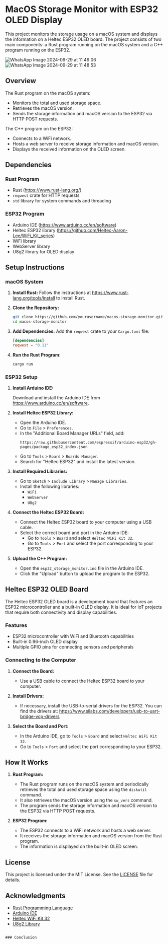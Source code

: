 # MacOS Storage Monitor with ESP32 OLED Display

This project monitors the storage usage on a macOS system and displays the information on a Heltec ESP32 OLED board. The project consists of two main components: a Rust program running on the macOS system and a C++ program running on the ESP32.

![WhatsApp Image 2024-09-29 at 11 49 06](https://github.com/user-attachments/assets/180998b7-4c6f-4a60-8f85-05536197f6de)
![WhatsApp Image 2024-09-29 at 11 48 53](https://github.com/user-attachments/assets/8be56feb-33d1-43c3-b101-0f2a012f3014)


## Overview

The Rust program on the macOS system:
- Monitors the total and used storage space.
- Retrieves the macOS version.
- Sends the storage information and macOS version to the ESP32 via HTTP POST requests.

The C++ program on the ESP32:
- Connects to a WiFi network.
- Hosts a web server to receive storage information and macOS version.
- Displays the received information on the OLED screen.

## Dependencies

### Rust Program

- Rust (https://www.rust-lang.org/)
- `reqwest` crate for HTTP requests
- `std` library for system commands and threading

### ESP32 Program

- Arduino IDE (https://www.arduino.cc/en/software)
- Heltec ESP32 library (https://github.com/Heltec-Aaron-Lee/WiFi_Kit_series)
- WiFi library
- WebServer library
- U8g2 library for OLED display

## Setup Instructions

### macOS System

1. **Install Rust:**
   Follow the instructions at https://www.rust-lang.org/tools/install to install Rust.

2. **Clone the Repository:**
   ```sh
   git clone https://github.com/yourusername/macos-storage-monitor.git
   cd macos-storage-monitor
   ```

3. **Add Dependencies:**
   Add the `reqwest` crate to your `Cargo.toml` file:
   ```toml
   [dependencies]
   reqwest = "0.11"
   ```

4. **Run the Rust Program:**
   ```sh
   cargo run
   ```

### ESP32 Setup

1. **Install Arduino IDE:**

   Download and install the Arduino IDE from https://www.arduino.cc/en/software.

2. **Install Heltec ESP32 Library:**
   - Open the Arduino IDE.
   - Go to `File` > `Preferences`.
   - In the "Additional Board Manager URLs" field, add:
     ```
     https://raw.githubusercontent.com/espressif/arduino-esp32/gh-pages/package_esp32_index.json
     ```
   - Go to `Tools` > `Board` > `Boards Manager`.
   - Search for "Heltec ESP32" and install the latest version.

3. **Install Required Libraries:**
   - Go to `Sketch` > `Include Library` > `Manage Libraries`.
   - Install the following libraries:
     - `WiFi`
     - `WebServer`
     - `U8g2`

4. **Connect the Heltec ESP32 Board:**
   - Connect the Heltec ESP32 board to your computer using a USB cable.
   - Select the correct board and port in the Arduino IDE:
     - Go to `Tools` > `Board` and select `Heltec WiFi Kit 32`.
     - Go to `Tools` > `Port` and select the port corresponding to your ESP32.

5. **Upload the C++ Program:**
   - Open the `esp32_storage_monitor.ino` file in the Arduino IDE.
   - Click the "Upload" button to upload the program to the ESP32.

## Heltec ESP32 OLED Board

The Heltec ESP32 OLED board is a development board that features an ESP32 microcontroller and a built-in OLED display. It is ideal for IoT projects that require both connectivity and display capabilities.

### Features

- ESP32 microcontroller with WiFi and Bluetooth capabilities
- Built-in 0.96-inch OLED display
- Multiple GPIO pins for connecting sensors and peripherals

### Connecting to the Computer

1. **Connect the Board:**
   - Use a USB cable to connect the Heltec ESP32 board to your computer.

2. **Install Drivers:**
   - If necessary, install the USB-to-serial drivers for the ESP32. You can find the drivers at:
     https://www.silabs.com/developers/usb-to-uart-bridge-vcp-drivers

3. **Select the Board and Port:**
   - In the Arduino IDE, go to `Tools` > `Board` and select `Heltec WiFi Kit 32`.
   - Go to `Tools` > `Port` and select the port corresponding to your ESP32.

## How It Works

1. **Rust Program:**
   - The Rust program runs on the macOS system and periodically retrieves the total and used storage space using the `diskutil` command.
   - It also retrieves the macOS version using the `sw_vers` command.
   - The program sends the storage information and macOS version to the ESP32 via HTTP POST requests.

2. **ESP32 Program:**
   - The ESP32 connects to a WiFi network and hosts a web server.
   - It receives the storage information and macOS version from the Rust program.
   - The information is displayed on the built-in OLED screen.

## License

This project is licensed under the MIT License. See the [LICENSE](LICENSE) file for details.

## Acknowledgments

- [Rust Programming Language](https://www.rust-lang.org/)
- [Arduino IDE](https://www.arduino.cc/en/software)
- [Heltec WiFi Kit 32]([https://heltec.org/project/wifi-kit-32/](https://heltec.org/project/wifi-lora-32v2/))
- [U8g2 Library](https://github.com/olikraus/u8g2)
```

### Conclusion
